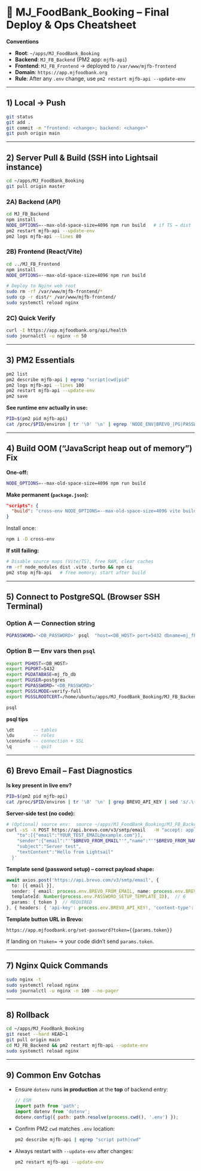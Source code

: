 # 🚀 MJ_FoodBank_Booking – Final Deploy & Ops Cheatsheet

**Conventions**
- **Root**: `~/apps/MJ_FoodBank_Booking`
- **Backend**: `MJ_FB_Backend` (PM2 app: `mjfb-api`)
- **Frontend**: `MJ_FB_Frontend` → deployed to `/var/www/mjfb-frontend`
- **Domain**: `https://app.mjfoodbank.org`
- **Rule**: After any `.env` change, use `pm2 restart mjfb-api --update-env`

---

## 1) Local → Push
```bash
git status
git add .
git commit -m "frontend: <change>; backend: <change>"
git push origin main
```

---

## 2) Server Pull & Build (SSH into Lightsail instance)
```bash
cd ~/apps/MJ_FoodBank_Booking
git pull origin master
```

### 2A) Backend (API)
```bash
cd MJ_FB_Backend
npm install
NODE_OPTIONS=--max-old-space-size=4096 npm run build   # if TS → dist
pm2 restart mjfb-api --update-env
pm2 logs mjfb-api --lines 80
```

### 2B) Frontend (React/Vite)
```bash
cd ../MJ_FB_Frontend
npm install
NODE_OPTIONS=--max-old-space-size=4096 npm run build

# Deploy to Nginx web root
sudo rm -rf /var/www/mjfb-frontend/*
sudo cp -r dist/* /var/www/mjfb-frontend/
sudo systemctl reload nginx
```

### 2C) Quick Verify
```bash
curl -I https://app.mjfoodbank.org/api/health
sudo journalctl -u nginx -n 50
```

---

## 3) PM2 Essentials
```bash
pm2 list
pm2 describe mjfb-api | egrep "script|cwd|pid"
pm2 logs mjfb-api --lines 100
pm2 restart mjfb-api --update-env
pm2 save
```

**See runtime env actually in use:**
```bash
PID=$(pm2 pid mjfb-api)
cat /proc/$PID/environ | tr '\0' '\n' | egrep 'NODE_ENV|BREVO_|PG|PASSWORD_SETUP_TEMPLATE_ID|EMAIL_ENABLED'
```

---

## 4) Build OOM (“JavaScript heap out of memory”) Fix
**One-off:**
```bash
NODE_OPTIONS=--max-old-space-size=4096 npm run build
```

**Make permanent (`package.json`):**
```json
"scripts": {
  "build": "cross-env NODE_OPTIONS=--max-old-space-size=4096 vite build"
}
```
Install once:
```bash
npm i -D cross-env
```

**If still failing:**
```bash
# Disable source maps (Vite/TS), free RAM, clear caches
rm -rf node_modules dist .vite .turbo && npm ci
pm2 stop mjfb-api   # free memory; start after build
```

---

## 5) Connect to PostgreSQL (Browser SSH Terminal)

### Option A — Connection string
```bash
PGPASSWORD='<DB_PASSWORD>' psql  "host=<DB_HOST> port=5432 dbname=mj_fb_db user=postgres   sslmode=verify-full   sslrootcert=/home/ubuntu/apps/MJ_FoodBank_Booking/MJ_FB_Backend/certs/rds-ca-central-1-bundle.pem"
```

### Option B — Env vars then `psql`
```bash
export PGHOST=<DB_HOST>
export PGPORT=5432
export PGDATABASE=mj_fb_db
export PGUSER=postgres
export PGPASSWORD='<DB_PASSWORD>'
export PGSSLMODE=verify-full
export PGSSLROOTCERT=/home/ubuntu/apps/MJ_FoodBank_Booking/MJ_FB_Backend/certs/rds-ca-central-1-bundle.pem

psql
```

**psql tips**
```sql
\dt       -- tables
\du       -- roles
\conninfo -- connection + SSL
\q        -- quit
```

---

## 6) Brevo Email – Fast Diagnostics

**Is key present in live env?**
```bash
PID=$(pm2 pid mjfb-api)
cat /proc/$PID/environ | tr '\0' '\n' | grep BREVO_API_KEY | sed 's/.\{10\}$/**********/'
```

**Server-side test (no code):**
```bash
# (Optional) source env:  source ~/apps/MJ_FoodBank_Booking/MJ_FB_Backend/.env
curl -sS -X POST https://api.brevo.com/v3/smtp/email   -H "accept: application/json"   -H "api-key: $BREVO_API_KEY"   -H "content-type: application/json"   -d '{
    "to":[{"email":"YOUR_TEST_EMAIL@example.com"}],
    "sender":{"email":"'"$BREVO_FROM_EMAIL"'","name":"'"$BREVO_FROM_NAME"'"},
    "subject":"Server test",
    "textContent":"Hello from Lightsail"
  }'
```

**Template send (password setup) – correct payload shape:**
```ts
await axios.post('https://api.brevo.com/v3/smtp/email', {
  to: [{ email }],
  sender: { email: process.env.BREVO_FROM_EMAIL, name: process.env.BREVO_FROM_NAME },
  templateId: Number(process.env.PASSWORD_SETUP_TEMPLATE_ID),  // 6
  params: { token }  // REQUIRED
}, { headers: { 'api-key': process.env.BREVO_API_KEY!, 'content-type': 'application/json', 'accept': 'application/json' }, proxy: false });
```

**Template button URL in Brevo:**
```
https://app.mjfoodbank.org/set-password?token={{params.token}}
```
If landing on `?token=` → your code didn’t send `params.token`.

---

## 7) Nginx Quick Commands
```bash
sudo nginx -t
sudo systemctl reload nginx
sudo journalctl -u nginx -n 100 --no-pager
```

---

## 8) Rollback
```bash
cd ~/apps/MJ_FoodBank_Booking
git reset --hard HEAD~1
git pull origin main
cd MJ_FB_Backend && pm2 restart mjfb-api --update-env
sudo systemctl reload nginx
```

---

## 9) Common Env Gotchas
- Ensure `dotenv` runs **in production** at the **top** of backend entry:
  ```js
  // ESM
  import path from 'path';
  import dotenv from 'dotenv';
  dotenv.config({ path: path.resolve(process.cwd(), '.env') });
  ```
- Confirm PM2 `cwd` matches `.env` location:
  ```bash
  pm2 describe mjfb-api | egrep "script path|cwd"
  ```
- Always restart with `--update-env` after changes:
  ```bash
  pm2 restart mjfb-api --update-env
  ```
